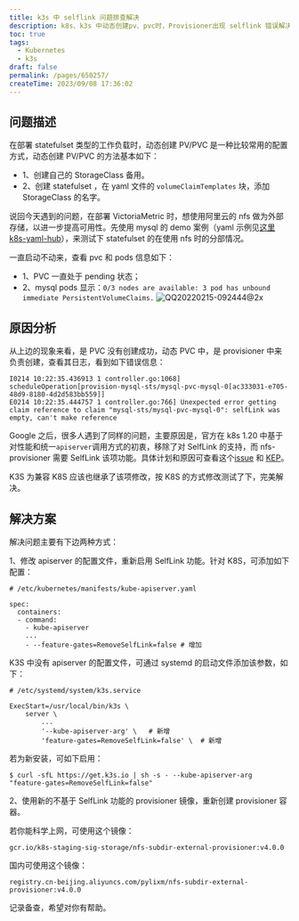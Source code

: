 ```yaml
---
title: k3s 中 selflink 问题排查解决
description: k8s、k3s 中动态创建pv、pvc时，Provisioner出现 selflink 错误解决方案。
toc: true
tags:
  - Kubernetes
  - k3s
draft: false
permalink: /pages/650257/
createTime: 2023/09/08 17:36:02
---
```


## 问题描述

在部署 statefulset 类型的工作负载时，动态创建 PV/PVC 是一种比较常用的配置方式，动态创建 PV/PVC 的方法基本如下：

- 1、创建自己的 StorageClass 备用。
- 2、创建 statefulset ，在 yaml 文件的 `volumeClaimTemplates` 块，添加 StorageClass 的名字。

说回今天遇到的问题，在部署 VictoriaMetric 时，想使用阿里云的 nfs 做为外部存储，以进一步提高可用性。先使用 mysql 的 demo 案例（yaml 示例见[这里 k8s-yaml-hub](https://github.com/pylixm/k8s-yaml-hub "这里 k8s-yaml-hub")），来测试下 statefulset 的在使用 nfs 时的分部情况。

一直启动不动来，查看 pvc 和 pods 信息如下：

- 1、PVC 一直处于 pending 状态；
- 2、mysql pods 显示：`0/3 nodes are available: 3 pod has unbound immediate PersistentVolumeClaims.`
![QQ20220215-092444@2x](https://gitee.com/pylixm/picture/raw/master/2022-2-15/1644888438770-QQ20220215-092444@2x.png)

## 原因分析

从上边的现象来看，是 PVC 没有创建成功，动态 PVC 中，是 provisioner 中来负责创建，查看其日志，看到如下错误信息：

```
I0214 10:22:35.436913 1 controller.go:1068] scheduleOperation[provision-mysql-sts/mysql-pvc-mysql-0[ac333031-e705-48d9-8180-4d2d583bb559]]
E0214 10:22:35.444757 1 controller.go:766] Unexpected error getting claim reference to claim "mysql-sts/mysql-pvc-mysql-0": selfLink was empty, can't make reference
```

Google 之后，很多人遇到了同样的问题，主要原因是，官方在 k8s 1.20 中基于对性能和统一`apiserver`调用方式的初衷，移除了对 SelfLink 的支持，而 nfs-provisioner 需要 SelfLink 该项功能。具体计划和原因可查看这个[issue](https://github.com/kubernetes/kubernetes/pull/94397 "issue") 和 [KEP](https://github.com/kubernetes/enhancements/tree/master/keps/sig-api-machinery/1164-remove-selflink "KEP")。

K3S 为兼容 K8S 应该也继承了该项修改，按 K8S 的方式修改测试了下，完美解决。

## 解决方案

解决问题主要有下边两种方式：

1、修改 apiserver 的配置文件，重新启用 SelfLink 功能。针对 K8S，可添加如下配置：

```
# /etc/kubernetes/manifests/kube-apiserver.yaml

spec:
  containers:
  - command:
    - kube-apiserver
    ...
    - --feature-gates=RemoveSelfLink=false # 增加
```

K3S 中没有 apiserver 的配置文件，可通过 systemd 的启动文件添加该参数，如下：

```
# /etc/systemd/system/k3s.service

ExecStart=/usr/local/bin/k3s \
    server \
        ...
        '--kube-apiserver-arg' \   # 新增
        'feature-gates=RemoveSelfLink=false' \  # 新增
```

若为新安装，可如下启用：

```
$ curl -sfL https://get.k3s.io | sh -s - --kube-apiserver-arg "feature-gates=RemoveSelfLink=false"
```

2、使用新的不基于 SelfLink 功能的 provisioner 镜像，重新创建 provisioner 容器。

若你能科学上网，可使用这个镜像：

```
gcr.io/k8s-staging-sig-storage/nfs-subdir-external-provisioner:v4.0.0
```

国内可使用这个镜像：

```
registry.cn-beijing.aliyuncs.com/pylixm/nfs-subdir-external-provisioner:v4.0.0
```

记录备查，希望对你有帮助。
